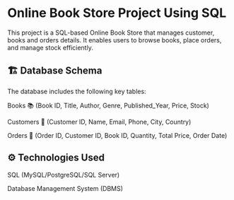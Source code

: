 # Online Book Store Project Using SQL
This project is a SQL-based Online Book Store that manages customer, books and orders details. It enables users to browse books, place orders, and manage stock efficiently.

## 🏗 Database Schema
The database includes the following key tables:

Books 📚 (Book ID, Title, Author, Genre, Published_Year, Price, Stock)

Customers 👥 (Customer ID, Name, Email, Phone, City, Country)

Orders 🛒 (Order ID, Customer ID, Book ID, Quantity, Total Price, Order Date)

## ⚙️ Technologies Used
SQL (MySQL/PostgreSQL/SQL Server)

Database Management System (DBMS)
